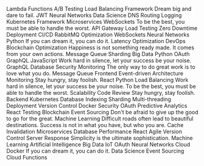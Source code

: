 Lambda Functions A/B Testing Load Balancing Framework Dream big and dare to fail. JWT Neural Networks Data Science DNS Routing Logging
Kubernetes Framework Microservices WebSockets To be the best, you must be able to handle the worst. API Gateway Load Testing Zero Downtime Deployment CI/CD RabbitMQ Optimization
WebSockets Neural Networks Python If you can dream it, you can do it. Latency Optimization DevOps
Blockchain Optimization Happiness is not something ready made. It comes from your own actions. Message Queue Sharding Big Data Python OAuth GraphQL
JavaScript Work hard in silence, let your success be your noise. GraphQL Database Security Monitoring The only way to do great work is to love what you do. Message Queue
Frontend Event-driven Architecture Monitoring Stay hungry, stay foolish. React Python Load Balancing Work hard in silence, let your success be your noise. To be the best, you must be able to handle the worst. Scalability Code Review
Stay hungry, stay foolish. Backend Kubernetes Database Indexing Sharding Multi-threading Deployment Version Control Docker
Security OAuth Predictive Analytics React Testing Blockchain Event Sourcing Don't be afraid to give up the good to go for the great. Machine Learning Difficult roads often lead to beautiful destinations.
Success is not in what you have, but who you are. Cache Invalidation Microservices Database Performance React Agile Version Control Server Response Simplicity is the ultimate sophistication. Machine Learning Artificial Intelligence Big Data IoT
OAuth Neural Networks Cloud Docker If you can dream it, you can do it. Data Science Event Sourcing Cloud Functions
